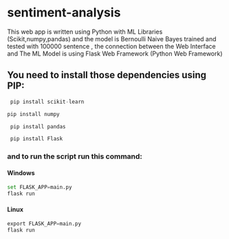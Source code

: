# sentiment-analysis

This web app is written using Python with ML Libraries (Scikit,numpy,pandas) and the model is Bernoulli Naive Bayes trained and tested with 100000 sentence , the connection between the Web Interface and The ML Model is using Flask Web Framework (Python Web Framework)
## You need to install those dependencies using PIP:
```python
 pip install scikit-learn
```
 ```python
 pip install numpy
```
```python
 pip install pandas
```
```python
 pip install Flask
```

### and to run the script run this command:
#### Windows
 ```python
 set FLASK_APP=main.py
 flask run
```
#### Linux
 ```python
 export FLASK_APP=main.py
 flask run
```

